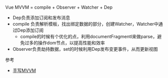 Vue MVVM = compile + Observer + Watcher + Dep
- Dep负责添加订阅和发布消息
- compile 负责解析模板，找出绑定数据的部分，创建Watcher，Watcher中通过Dep添加订阅
  - compile的时候有个优化的点，利用documentFragmentl来做parse，避免过多的操作dom节点，以提高性能和效率
- Observer负责劫持数据，set的时候利用Dep发布变更事件，从而更新视图

参考
- [手写MVVM](https://segmentfault.com/a/1190000006599500)